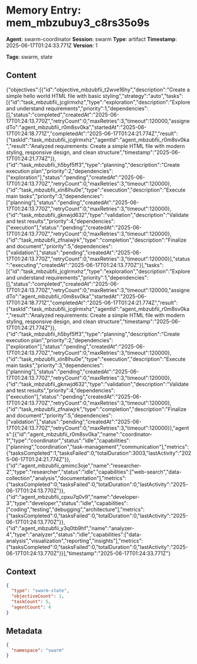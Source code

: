 # Memory Entry: mem_mbzubuy3_c8rs35o9s

**Agent**: swarm-coordinator
**Session**: swarm
**Type**: artifact
**Timestamp**: 2025-06-17T01:24:33.771Z
**Version**: 1

**Tags**: swarm, state

## Content

{"objectives":[{"id":"objective_mbzubfii_t2wve16hy","description":"Create a simple hello world HTML file with basic styling","strategy":"auto","tasks":[{"id":"task_mbzubfii_jcglrmxhz","type":"exploration","description":"Explore and understand requirements","priority":1,"dependencies":[],"status":"completed","createdAt":"2025-06-17T01:24:13.770Z","retryCount":0,"maxRetries":3,"timeout":120000,"assignedTo":"agent_mbzubfii_r0m8sv0ka","startedAt":"2025-06-17T01:24:18.771Z","completedAt":"2025-06-17T01:24:21.774Z","result":{"taskId":"task_mbzubfii_jcglrmxhz","agentId":"agent_mbzubfii_r0m8sv0ka","result":"Analyzed requirements: Create a simple HTML file with modern styling, responsive design, and clean structure","timestamp":"2025-06-17T01:24:21.774Z"}},{"id":"task_mbzubfii_h5byf5ff3","type":"planning","description":"Create execution plan","priority":2,"dependencies":["exploration"],"status":"pending","createdAt":"2025-06-17T01:24:13.770Z","retryCount":0,"maxRetries":3,"timeout":120000},{"id":"task_mbzubfii_xln8lhu0e","type":"execution","description":"Execute main tasks","priority":3,"dependencies":["planning"],"status":"pending","createdAt":"2025-06-17T01:24:13.770Z","retryCount":0,"maxRetries":3,"timeout":120000},{"id":"task_mbzubfii_gknwjd632","type":"validation","description":"Validate and test results","priority":4,"dependencies":["execution"],"status":"pending","createdAt":"2025-06-17T01:24:13.770Z","retryCount":0,"maxRetries":3,"timeout":120000},{"id":"task_mbzubfii_zfnaiwjrk","type":"completion","description":"Finalize and document","priority":5,"dependencies":["validation"],"status":"pending","createdAt":"2025-06-17T01:24:13.770Z","retryCount":0,"maxRetries":3,"timeout":120000}],"status":"executing","createdAt":"2025-06-17T01:24:13.770Z"}],"tasks":[{"id":"task_mbzubfii_jcglrmxhz","type":"exploration","description":"Explore and understand requirements","priority":1,"dependencies":[],"status":"completed","createdAt":"2025-06-17T01:24:13.770Z","retryCount":0,"maxRetries":3,"timeout":120000,"assignedTo":"agent_mbzubfii_r0m8sv0ka","startedAt":"2025-06-17T01:24:18.771Z","completedAt":"2025-06-17T01:24:21.774Z","result":{"taskId":"task_mbzubfii_jcglrmxhz","agentId":"agent_mbzubfii_r0m8sv0ka","result":"Analyzed requirements: Create a simple HTML file with modern styling, responsive design, and clean structure","timestamp":"2025-06-17T01:24:21.774Z"}},{"id":"task_mbzubfii_h5byf5ff3","type":"planning","description":"Create execution plan","priority":2,"dependencies":["exploration"],"status":"pending","createdAt":"2025-06-17T01:24:13.770Z","retryCount":0,"maxRetries":3,"timeout":120000},{"id":"task_mbzubfii_xln8lhu0e","type":"execution","description":"Execute main tasks","priority":3,"dependencies":["planning"],"status":"pending","createdAt":"2025-06-17T01:24:13.770Z","retryCount":0,"maxRetries":3,"timeout":120000},{"id":"task_mbzubfii_gknwjd632","type":"validation","description":"Validate and test results","priority":4,"dependencies":["execution"],"status":"pending","createdAt":"2025-06-17T01:24:13.770Z","retryCount":0,"maxRetries":3,"timeout":120000},{"id":"task_mbzubfii_zfnaiwjrk","type":"completion","description":"Finalize and document","priority":5,"dependencies":["validation"],"status":"pending","createdAt":"2025-06-17T01:24:13.770Z","retryCount":0,"maxRetries":3,"timeout":120000}],"agents":[{"id":"agent_mbzubfii_r0m8sv0ka","name":"coordinator-1","type":"coordinator","status":"idle","capabilities":["planning","coordination","task-management","communication"],"metrics":{"tasksCompleted":1,"tasksFailed":0,"totalDuration":3003,"lastActivity":"2025-06-17T01:24:21.774Z"}},{"id":"agent_mbzubfii_qmimc3oje","name":"researcher-2","type":"researcher","status":"idle","capabilities":["web-search","data-collection","analysis","documentation"],"metrics":{"tasksCompleted":0,"tasksFailed":0,"totalDuration":0,"lastActivity":"2025-06-17T01:24:13.770Z"}},{"id":"agent_mbzubfii_cpxu7q0v9","name":"developer-3","type":"developer","status":"idle","capabilities":["coding","testing","debugging","architecture"],"metrics":{"tasksCompleted":0,"tasksFailed":0,"totalDuration":0,"lastActivity":"2025-06-17T01:24:13.770Z"}},{"id":"agent_mbzubfii_y3q0tb9hf","name":"analyzer-4","type":"analyzer","status":"idle","capabilities":["data-analysis","visualization","reporting","insights"],"metrics":{"tasksCompleted":0,"tasksFailed":0,"totalDuration":0,"lastActivity":"2025-06-17T01:24:13.770Z"}}],"timestamp":"2025-06-17T01:24:33.771Z"}

## Context

```json
{
  "type": "swarm-state",
  "objectiveCount": 1,
  "taskCount": 5,
  "agentCount": 4
}
```

## Metadata

```json
{
  "namespace": "swarm"
}
```
